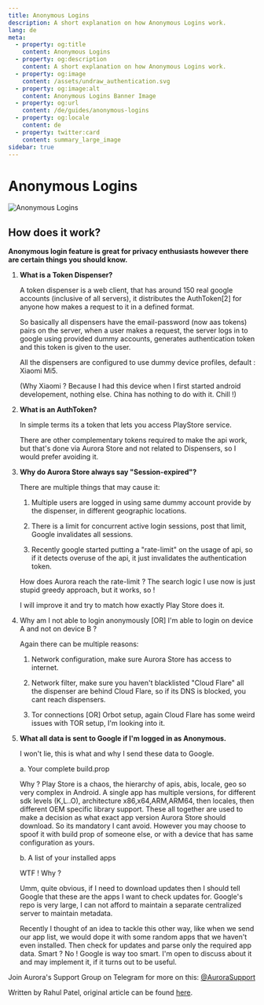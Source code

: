 ```yaml
---
title: Anonymous Logins
description: A short explanation on how Anonymous Logins work.
lang: de
meta:
  - property: og:title
    content: Anonymous Logins
  - property: og:description
    content: A short explanation on how Anonymous Logins work.
  - property: og:image
    content: /assets/undraw_authentication.svg
  - property: og:image:alt
    content: Anonymous Logins Banner Image
  - property: og:url
    content: /de/guides/anonymous-logins
  - property: og:locale
    content: de
  - property: twitter:card
    content: summary_large_image
sidebar: true
---
```


# Anonymous Logins
![Anonymous Logins](/assets/undraw_authentication.svg)

## How does it work?

**Anonymous login feature is great for privacy enthusiasts however there are certain things you should know.**

1. **What is a Token Dispenser?**

	A token dispenser is a web client, that has around 150 real google accounts (inclusive of all servers), it distributes the AuthToken[2] for anyone how makes a request to it in a defined format.

	So basically all dispensers have the email-password (now aas tokens) pairs on the server, when a user makes a request, the server logs in to google using provided dummy accounts, generates authentication token and this token is given to the user.

	All the dispensers are configured to use dummy device profiles, default : Xiaomi Mi5.

	(Why Xiaomi ? Because I had this device when I first started android developement, nothing else. China has nothing to do with it. Chill !)

2. **What is an AuthToken?**

	In simple terms its a token that lets you access PlayStore service.

	There are other complementary tokens required to make the api work, but that's done via Aurora Store and not related to Dispensers, so I would prefer avoiding it.  

3. **Why do Aurora Store always say "Session-expired"?**

	There are multiple things that may cause it:

	1. Multiple users are logged in using same dummy account provide by the dispenser, in different geographic locations.

	2. There is a limit for concurrent active login sessions, post that limit, Google invalidates all sessions.

	3. Recently google started putting a "rate-limit" on the usage of api, so if it detects overuse of the api, it just invalidates the authentication token.

	How does Aurora reach the rate-limit ? The search logic I use now is just stupid greedy approach, but it works, so !

	I will improve it and try to match how exactly Play Store does it.

4. Why am I not able to login anonymously [OR] I'm able to login on device A and not on device B ?

	Again there can be multiple reasons:

	1. Network configuration, make sure Aurora Store has access to internet.

	2. Network filter, make sure you haven't blacklisted "Cloud Flare" all the dispenser are behind Cloud Flare, so if its DNS is blocked, you cant reach dispensers.

	3. Tor connections [OR] Orbot setup, again Cloud Flare has some weird issues with TOR setup, I'm looking into it.

5. **What all data is sent to Google if I'm logged in as Anonymous.**

	I won't lie, this is what and why I send these data to Google.

	a. Your complete build.prop

	Why ? Play Store is a chaos, the hierarchy of apis, abis, locale, geo so very complex in Android. A single app has multiple versions, for different sdk levels (K,L..O), architecture x86,x64,ARM,ARM64, then locales, then different OEM specific library support. These all together are used to make a decision as what exact app version Aurora Store should download. So its mandatory I cant avoid. However you may choose to spoof it with build prop of someone else, or with a device that has same configuration as yours.

	b. A list of your installed apps

	WTF ! Why ?

	Umm, quite obvious, if I need to download updates then I should tell Google that these are the apps I want to check updates for. Google's repo is very large, I can not afford to maintain a separate centralized server to maintain metadata.

	Recently I thought of an idea to tackle this other way, like when we send our app list, we would dope it with some random apps that we haven't even installed. Then check for updates and parse only the required app data. Smart ? No ! Google is way too smart. I'm open to discuss about it and may implement it, if it turns out to be useful.

Join Aurora's Support Group on Telegram for more on this: [@AuroraSupport](tg://resolve?domain=AuroraSupport)

Written by Rahul Patel, original article can be found [here](https://telegra.ph/Aurora-Store---Anonymous-Login-12-20-2).
